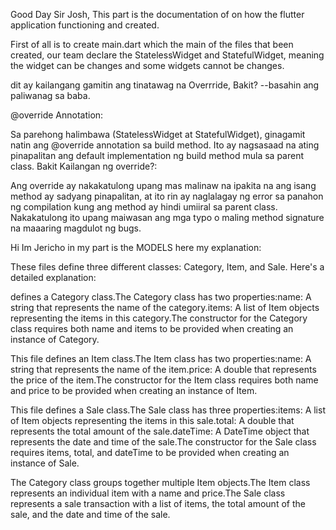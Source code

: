 Good Day Sir Josh, This part is the documentation of on how the flutter application functioning and created. 

First of all is to create main.dart which the main of the files that been created, our team declare the StatelessWidget and StatefulWidget, meaning the widget can be changes and some widgets cannot be changes. 

dit ay kailangang gamitin ang tinatawag na Overrride, Bakit? --basahin ang paliwanag sa baba. 

@override Annotation:

Sa parehong halimbawa (StatelessWidget at StatefulWidget), ginagamit natin ang @override annotation sa build method. Ito ay nagsasaad na ating pinapalitan ang default implementation ng build method mula sa parent class.
Bakit Kailangan ng override?:

Ang override ay nakakatulong upang mas malinaw na ipakita na ang isang method ay sadyang pinapalitan, at ito rin ay naglalagay ng error sa panahon ng compilation kung ang method ay hindi umiiral sa parent class. Nakakatulong ito upang maiwasan ang mga typo o maling method signature na maaaring magdulot ng bugs.


Hi Im Jericho in my part is the MODELS here my explanation:

These files define three different classes: Category, Item, and Sale. Here's a detailed explanation:

defines a Category class.The Category class has two properties:name: A string that represents the name of the category.items: A list of Item objects representing the items in this category.The constructor for the Category class requires both name and items to be provided when creating an instance of Category.

This file defines an Item class.The Item class has two properties:name: A string that represents the name of the item.price: A double that represents the price of the item.The constructor for the Item class requires both name and price to be provided when creating an instance of Item.

This file defines a Sale class.The Sale class has three properties:items: A list of Item objects representing the items in this sale.total: A double that represents the total amount of the sale.dateTime: A DateTime object that represents the date and time of the sale.The constructor for the Sale class requires items, total, and dateTime to be provided when creating an instance of Sale.

The Category class groups together multiple Item objects.The Item class represents an individual item with a name and price.The Sale class represents a sale transaction with a list of items, the total amount of the sale, and the date and time of the sale.
